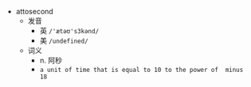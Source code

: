 - attosecond
  - 发音
    - 英 `/'ætəʊ's3kənd/`
    - 美 `/undefined/`
  - 词义
    - n. 阿秒
    - `a unit of time that is equal to 10 to the power of  minus  18`
